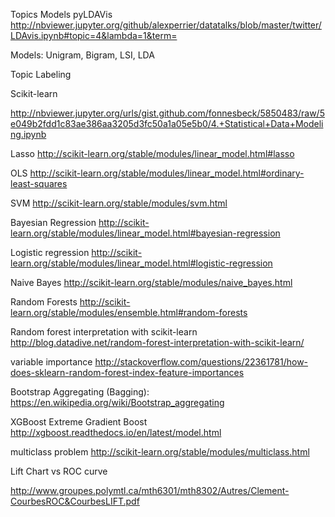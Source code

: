 
Topics Models pyLDAVis
http://nbviewer.jupyter.org/github/alexperrier/datatalks/blob/master/twitter/LDAvis.ipynb#topic=4&lambda=1&term=

Models: 
Unigram, Bigram, 
LSI, 
LDA

Topic Labeling


Scikit-learn

http://nbviewer.jupyter.org/urls/gist.github.com/fonnesbeck/5850483/raw/5e049b2fdd1c83ae386aa3205d3fc50a1a05e5b0/4.+Statistical+Data+Modeling.ipynb


Lasso http://scikit-learn.org/stable/modules/linear_model.html#lasso

OLS http://scikit-learn.org/stable/modules/linear_model.html#ordinary-least-squares

SVM http://scikit-learn.org/stable/modules/svm.html

Bayesian Regression http://scikit-learn.org/stable/modules/linear_model.html#bayesian-regression

Logistic regression http://scikit-learn.org/stable/modules/linear_model.html#logistic-regression

Naive Bayes http://scikit-learn.org/stable/modules/naive_bayes.html

Random Forests http://scikit-learn.org/stable/modules/ensemble.html#random-forests

Random forest interpretation with scikit-learn http://blog.datadive.net/random-forest-interpretation-with-scikit-learn/

variable importance http://stackoverflow.com/questions/22361781/how-does-sklearn-random-forest-index-feature-importances

Bootstrap Aggregating (Bagging): https://en.wikipedia.org/wiki/Bootstrap_aggregating

XGBoost Extreme Gradient Boost http://xgboost.readthedocs.io/en/latest/model.html


multiclass problem http://scikit-learn.org/stable/modules/multiclass.html


Lift Chart vs ROC curve

http://www.groupes.polymtl.ca/mth6301/mth8302/Autres/Clement-CourbesROC&CourbesLIFT.pdf

